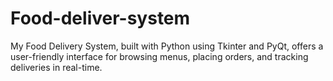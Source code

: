 # Food-deliver-system
 My Food Delivery System, built with Python using Tkinter and PyQt, offers a user-friendly interface for browsing menus, placing orders, and tracking deliveries in real-time.
